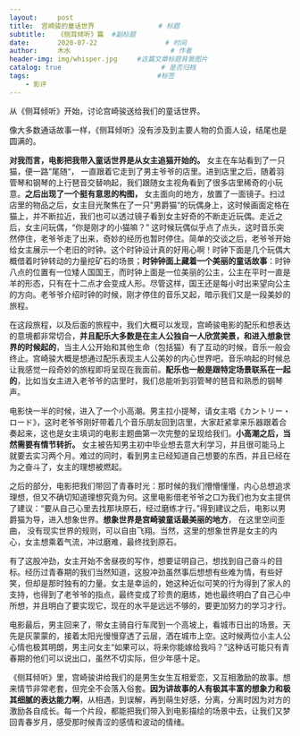 ```yaml
---
layout:     post                       
title:  宫崎骏的童话世界                # 标题
subtitle:   《侧耳倾听》篇  #副标题
date:       2020-07-22                 # 时间
author:     木水                         # 作者
header-img: img/whisper.jpg     #这篇文章标题背景图片
catalog: true                         # 是否归档
tags:                                #标签
    - 影评
---
```

从《侧耳倾听》开始，讨论宫崎骏送给我们的童话世界。

像大多数通话故事一样，《侧耳倾听》没有涉及到主要人物的负面人设，结尾也是圆满的。

**对我而言，电影把我带入童话世界是从女主追猫开始的。** 女主在车站看到了一只猫，便一路”尾随“， 一直跟着它走到了男主爷爷的店里。进到店里之后，随着羽管琴和钢琴的上行琶音交替响起，我们跟随女主视角看到了很多店里稀奇的小玩意。**之后出现了一个挺有意思的构图，** 女主面向的地方，放置了一面镜子。扫过店里的物品之后，女主目光聚焦在了一只”男爵猫“的玩偶身上，这时候画面定格在猫上，并不断拉近，我们也可以透过镜子看到女主好奇的不断走近玩偶。走近之后，女主问玩偶，“你是刚才的小猫嘛？” 这时候玩偶似乎点了点头，这时音乐突然停住，老爷爷走了出来，奇妙的经历也暂时停住。简单的交谈之后，老爷爷开始给女主展示一个老旧的时钟。这个时钟设计真的好用心啊！时钟下面是几个玩偶大概借着时钟转动的力量挖矿石的场景；**时钟钟面上藏着一个美丽的童话故事**：时钟八点的位置有一位矮人国国王，而时钟上面是一位美丽的公主，公主在平时一直是羊的形态，只有在十二点才会变成人形。尽管这样，国王还是每小时出来望向公主的方向。老爷爷介绍时钟的时候，刚才停住的音乐又起，暗示我们又是一段美妙的旅程。

在这段旅程，以及后面的旅程中，我们大概可以发现，宫崎骏电影的配乐和想表达的意境都非常切合，**并且配乐大多数是在主人公独自一人欣赏美景，和进入想象世界的时候起的**，当主人公开始和其他生命（包括猫）有了互动的时候，音乐一般会终止。宫崎骏大概是想通过配乐表现主人公美妙的内心世界吧，音乐响起的时候总让我感觉一段奇妙的旅程即将呈现在我面前。**配乐也一般是跟特定场景联系在一起的**，比如当女主进入老爷爷的店里时，我们总能听到羽管琴的琶音和熟悉的钢琴声。

电影快一半的时候，进入了一个小高潮。男主拉小提琴，请女主唱《カントリー・ロード》，这时老爷爷刚好带着几个音乐朋友回到店里，大家赶紧拿来乐器跟着合奏起来，这也是女主填词的电影主题曲第一次完整的呈现给我们。**小高潮之后，当然需要有情节转折。** 女主被告知男主初中毕业想去意大利学习，并且很可能马上就要去实习两个月。难过的同时，看到男主已经知道自己想要的东西，并且已经在为之奋斗了，女主的理想被燃起。

之后的部分，电影把我们带回了青春时光：那时候的我们懵懵懂懂，内心总想追求理想，但又不确切知道理想究竟为何。这里电影借老爷爷之口为我们也为女主提供了建议：“要从自己心里去找那块原石，经过磨练才行。”得到建议之后，电影以男爵猫为导，进入想象世界。**想象世界是宫崎骏童话最美丽的地方**， 在这里空间歪曲， 没有现实世界的规则，可以自由飞翔。当然，这里的想象世界是女主的内心，女主想乘着气流，冲过磨难，最终找到原石。

有了这股冲劲，女主开始不舍昼夜的写作，想要证明自己，想找到自己奋斗的目标。经历过青春期的我们当然知道，这股冲劲虽然事后想想有些难为情，有些好笑，但却是那时独有的力量。女主是幸运的，她这种近似可笑的行为得到了家人的支持，也得到了老爷爷的指点，最终变成了珍贵的磨练，她也最终明白了自己心中所想，并且明白了要实现它，现在的水平是远远不够的，要更加努力的学习才行。

电影最后，男主回来了，带女主骑自行车爬到一个高坡上，看城市日出的场景。天先是灰蒙蒙的，接着太阳光慢慢穿透了云层，洒在城市上空。这时候两位小主人公心情也极其明朗，男主问女主“如果可以，将来你能嫁给我吗？”这种话可能只有青春期的他们可以说出口，虽然不切实际，但少年感十足。

《侧耳倾听》里，宫崎骏讲给我们的是男生女生互相爱恋，又互相激励的故事。想来情节非常老套，但完全不会落入俗套。**因为讲故事的人有极其丰富的想象力和极其细腻的表达能力啊**，从相遇，到误解，再到萌生好感，分离，分离时因为对方的激励各自成长。每一个片段，都能把我们带入到电影描绘的场景中去，让我们又梦回青春岁月，感受那时候青涩的感情和波动的情绪。
